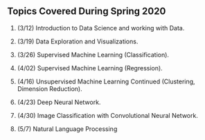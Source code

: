 ## Topics Covered During Spring 2020

1. (3/12) Introduction to Data Science and working with Data.


2. (3/19) Data Exploration and Visualizations.


3. (3/26) Supervised Machine Learning (Classification).


4. (4/02) Supervised Machine Learning (Regression).


5. (4/16) Unsupervised Machine Learning Continued (Clustering, Dimension Reduction).


6. (4/23) Deep Neural Network.


7. (4/30) Image Classification with Convolutional Neural Network.


8. (5/7) Natural Language Processing

